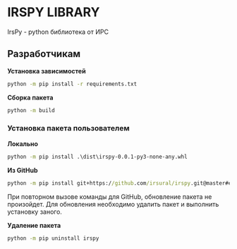 # IRSPY LIBRARY

IrsPy - python библиотека от ИРС

## Разработчикам

**Установка зависимостей**

```cmd
python -m pip install -r requirements.txt
```

**Сборка пакета**

```cmd
python -m build
```

### Установка пакета пользователем

**Локально**

```cmd
python -m pip install .\dist\irspy-0.0.1-py3-none-any.whl
```

**Из GitHub**

```cmd
python -m pip install git+https://github.com/irsural/irspy.git@master#egg=irspy
```

При повторном вызове команды для GitHub, обновление пакета не произойдет. Для обновления необходимо удалить пакет и выполнить установку заного. 

**Удаление пакета**

```cmd
python -m pip uninstall irspy
```